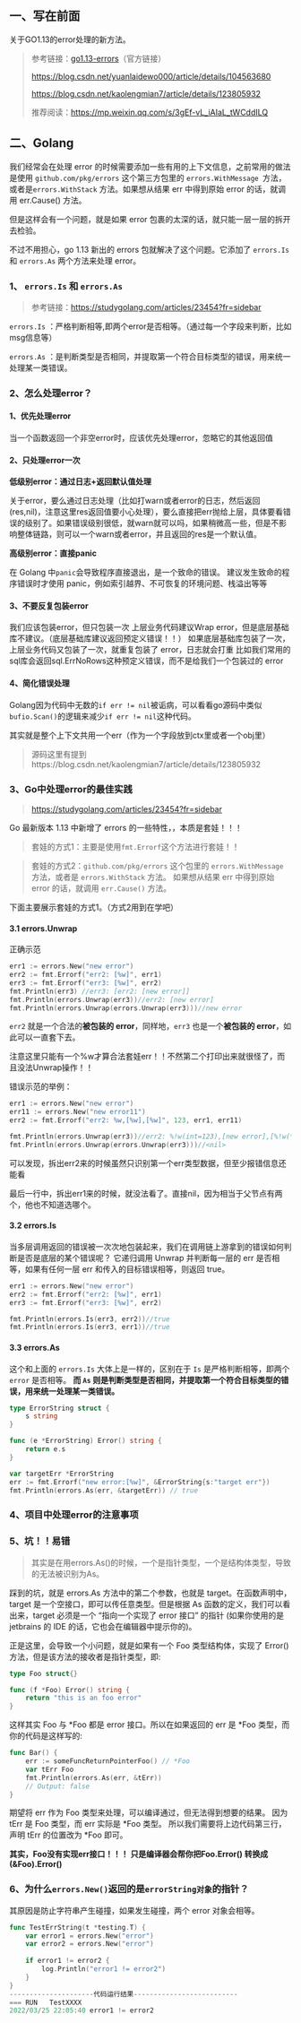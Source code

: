 ## 一、写在前面

关于GO1.13的error处理的新方法。

> 参考链接：[go1.13-errors](https://blog.golang.org/go1.13-errors)（官方链接）
>
> https://blog.csdn.net/yuanlaidewo000/article/details/104563680
>
> https://blog.csdn.net/kaolengmian7/article/details/123805932
>
> 推荐阅读：https://mp.weixin.qq.com/s/3gEf-vL_iAIaL_tWCddILQ



## 二、Golang

我们经常会在处理 error 的时候需要添加一些有用的上下文信息，之前常用的做法是使用 `github.com/pkg/errors` 这个第三方包里的 `errors.WithMessage `方法，或者是`errors.WithStack` 方法。如果想从结果 err 中得到原始 error 的话，就调用 err.Cause() 方法。

但是这样会有一个问题，就是如果 error 包裹的太深的话，就只能一层一层的拆开去检验。

不过不用担心，go 1.13 新出的 errors 包就解决了这个问题。它添加了 `errors.Is` 和 `errors.As` 两个方法来处理 error。

### 1、 `errors.Is` 和 `errors.As` 

> 参考链接：https://studygolang.com/articles/23454?fr=sidebar

 `errors.Is` ：严格判断相等,即两个error是否相等。（通过每一个字段来判断，比如msg信息等）

 `errors.As` ：是判断类型是否相同，并提取第一个符合目标类型的错误，用来统一处理某一类错误。

### 2、怎么处理error？

#### 1、优先处理error

当一个函数返回一个非空error时，应该优先处理error，忽略它的其他返回值

#### 2、只处理error一次

**低级别error：通过日志+返回默认值处理**

关于error，要么通过日志处理（比如打warn或者error的日志，然后返回(res,nil)，注意这里res返回值要小心处理），要么直接把err抛给上层，具体要看错误的级别了。如果错误级别很低，就warn就可以吗，如果稍微高一些，但是不影响整体链路，则可以一个warn或者error，并且返回的res是一个默认值。

**高级别error：直接panic**

在 Golang 中`panic`会导致程序直接退出，是一个致命的错误。
建议发生致命的程序错误时才使用 panic，例如索引越界、不可恢复的环境问题、栈溢出等等

#### 3、不要反复包装error

我们应该包装error，但只包装一次
上层业务代码建议Wrap error，但是底层基础库不建议。（底层基础库建议返回预定义错误！！）
如果底层基础库包装了一次，上层业务代码又包装了一次，就重复包装了 error，日志就会打重
比如我们常用的sql库会返回sql.ErrNoRows这种预定义错误，而不是给我们一个包装过的 error

#### 4、简化错误处理

Golang因为代码中无数的`if err != nil`被诟病，可以看看go源码中类似`bufio.Scan()`的逻辑来减少`if err != nil`这种代码。

其实就是整个上下文共用一个err（作为一个字段放到ctx里或者一个obj里）

> 源码这里有提到https://blog.csdn.net/kaolengmian7/article/details/123805932

### 3、Go中处理error的最佳实践

> https://studygolang.com/articles/23454?fr=sidebar

Go 最新版本 1.13 中新增了 errors 的一些特性，，本质是套娃！！！

> 套娃的方式1：主要是使用`fmt.Errorf`这个方法进行套娃！！

> 套娃的方式2：`github.com/pkg/errors` 这个包里的 `errors.WithMessage` 方法，或者是 `errors.WithStack` 方法。
> 							如果想从结果 err 中得到原始 error 的话，就调用 `err.Cause()` 方法。

下面主要展示套娃的方式1。（方式2用到在学吧）

#### 3.1 errors.Unwrap

正确示范

```go
err1 := errors.New("new error")
err2 := fmt.Errorf("err2: [%w]", err1)
err3 := fmt.Errorf("err3: [%w]", err2)
fmt.Println(err3) //err3: [err2: [new error]]
fmt.Println(errors.Unwrap(err3))//err2: [new error]
fmt.Println(errors.Unwrap(errors.Unwrap(err3)))//new error
```

`err2` 就是一个合法的**被包装的 error**，同样地，`err3` 也是一个**被包装的 error**，如此可以一直套下去。

注意这里只能有一个%w才算合法套娃err！！不然第二个打印出来就很怪了，而且没法Unwrap操作！！

错误示范的举例：

```go
err1 := errors.New("new error")
err11 := errors.New("new error11")
err2 := fmt.Errorf("err2: %w,[%w],[%w]", 123, err1, err11)

fmt.Println(errors.Unwrap(err3))//err2: %!w(int=123),[new error],[%!w(*errors.errorString=&{new error11})]
fmt.Println(errors.Unwrap(errors.Unwrap(err3)))//<nil>
```

可以发现，拆出err2来的时候虽然只识别第一个err类型数据，但至少报错信息还能看

最后一行中，拆出err1来的时候，就没法看了。直接nil，因为相当于父节点有两个，他也不知道选哪个。



#### 3.2 errors.Is

当多层调用返回的错误被一次次地包装起来，我们在调用链上游拿到的错误如何判断是否是底层的某个错误呢？
它递归调用 Unwrap 并判断每一层的 err 是否相等，如果有任何一层 err 和传入的目标错误相等，则返回 true。

```go
err1 := errors.New("new error")
err2 := fmt.Errorf("err2: [%w]", err1)
err3 := fmt.Errorf("err3: [%w]", err2)

fmt.Println(errors.Is(err3, err2))//true
fmt.Println(errors.Is(err3, err1))//true
```

#### 3.3 errors.As

这个和上面的 `errors.Is` 大体上是一样的，区别在于 `Is` 是严格判断相等，即两个 `error` 是否相等。
**而 `As` 则是判断类型是否相同，并提取第一个符合目标类型的错误，用来统一处理某一类错误。**

```go
type ErrorString struct {
    s string
}

func (e *ErrorString) Error() string {
    return e.s
}

var targetErr *ErrorString
err := fmt.Errorf("new error:[%w]", &ErrorString{s:"target err"})
fmt.Println(errors.As(err, &targetErr)) // true
```



### 4、项目中处理error的注意事项

#### 





### 5、坑！！易错

> 其实是在用errors.As()的时候，一个是指针类型，一个是结构体类型，导致的无法被识别为As。

踩到的坑，就是 errors.As 方法中的第二个参数，也就是 target。在函数声明中，target 是一个空接口，即可以传任意类型。但是根据 As 函数的定义，我们可以看出来，target 必须是一个 “指向一个实现了 error 接口” 的指针 (如果你使用的是 jetbrains 的 IDE 的话，它也会在编辑器中提示你的)。

正是这里，会导致一个小问题，就是如果有一个 Foo 类型结构体，实现了 Error() 方法，但是该方法的接收者是指针类型，即:

```go
type Foo struct{}

func (f *Foo) Error() string {
    return "this is an foo error"
}
```

这样其实 Foo 与 *Foo 都是 error 接口。所以在如果返回的 err 是 *Foo 类型，而你的代码是这样写的:

```go
func Bar() {
    err := someFuncReturnPointerFoo() // *Foo
    var tErr Foo
    fmt.Println(errors.As(err, &tErr))
    // Output: false
}
```

期望将 err 作为 Foo 类型来处理，可以编译通过，但无法得到想要的结果。
因为 tErr 是 Foo 类型，而 err 实际是 *Foo 类型。
所以我们需要将上边代码第三行，声明 tErr 的位置改为 *Foo 即可。

**其实，Foo没有实现err接口！！！ 只是编译器会帮你把Foo.Error() 转换成 (&Foo).Error()**



### 6、为什么`errors.New()`返回的是`errorString对象`的指针？

其原因是防止字符串产生碰撞，如果发生碰撞，两个 error 对象会相等。

```go
func TestErrString(t *testing.T) {
    var error1 = errors.New("error")
    var error2 = errors.New("error")
    
    if error1 != error2 {
        log.Println("error1 != error2")
    }
}
---------------------代码运行结果--------------------------
=== RUN   TestXXXX
2022/03/25 22:05:40 error1 != error2
```
